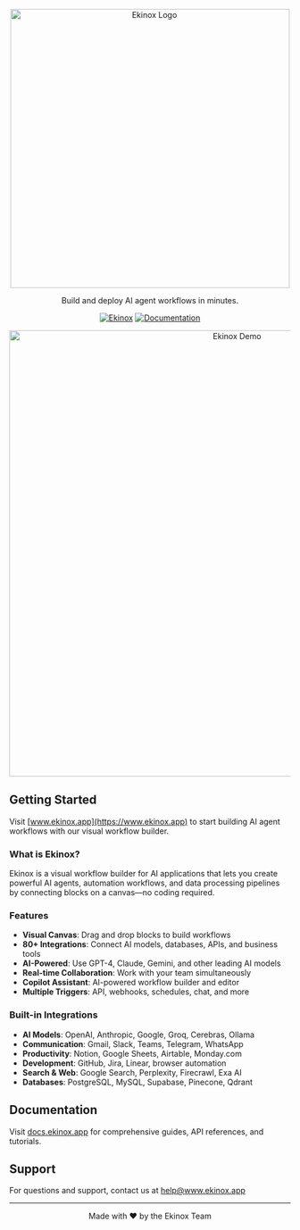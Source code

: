 <p align="center">
  <a href="https://www.ekinox.app" target="_blank" rel="noopener noreferrer">
    <img src="apps/sim/public/logo/reverse/text/large.png" alt="Ekinox Logo" width="500"/>
  </a>
</p>

<p align="center">Build and deploy AI agent workflows in minutes.</p>

<p align="center">
  <a href="https://www.ekinox.app" target="_blank" rel="noopener noreferrer"><img src="https://img.shields.io/badge/ekinox-6F3DFA" alt="Ekinox"></a>
  <a href="https://docs.ekinox.app" target="_blank" rel="noopener noreferrer"><img src="https://img.shields.io/badge/Docs-6F3DFA.svg" alt="Documentation"></a>
</p>

<p align="center">
  <img src="apps/sim/public/static/demo.gif" alt="Ekinox Demo" width="800"/>
</p>

## Getting Started

Visit [www.ekinox.app](https://www.ekinox.app) to start building AI agent workflows with our visual workflow builder.

### What is Ekinox?

Ekinox is a visual workflow builder for AI applications that lets you create powerful AI agents, automation workflows, and data processing pipelines by connecting blocks on a canvas—no coding required.

### Features

- **Visual Canvas**: Drag and drop blocks to build workflows
- **80+ Integrations**: Connect AI models, databases, APIs, and business tools
- **AI-Powered**: Use GPT-4, Claude, Gemini, and other leading AI models
- **Real-time Collaboration**: Work with your team simultaneously
- **Copilot Assistant**: AI-powered workflow builder and editor
- **Multiple Triggers**: API, webhooks, schedules, chat, and more

### Built-in Integrations

- **AI Models**: OpenAI, Anthropic, Google, Groq, Cerebras, Ollama
- **Communication**: Gmail, Slack, Teams, Telegram, WhatsApp
- **Productivity**: Notion, Google Sheets, Airtable, Monday.com
- **Development**: GitHub, Jira, Linear, browser automation
- **Search & Web**: Google Search, Perplexity, Firecrawl, Exa AI
- **Databases**: PostgreSQL, MySQL, Supabase, Pinecone, Qdrant

## Documentation

Visit [docs.ekinox.app](https://docs.ekinox.app) for comprehensive guides, API references, and tutorials.

## Support

For questions and support, contact us at help@www.ekinox.app

---

<p align="center">Made with ❤️ by the Ekinox Team</p>
